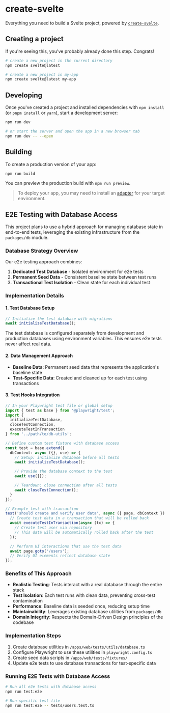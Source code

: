 # create-svelte

Everything you need to build a Svelte project, powered by [`create-svelte`](https://github.com/sveltejs/kit/tree/master/packages/create-svelte).

## Creating a project

If you're seeing this, you've probably already done this step. Congrats!

```bash
# create a new project in the current directory
npm create svelte@latest

# create a new project in my-app
npm create svelte@latest my-app
```

## Developing

Once you've created a project and installed dependencies with `npm install` (or `pnpm install` or `yarn`), start a development server:

```bash
npm run dev

# or start the server and open the app in a new browser tab
npm run dev -- --open
```

## Building

To create a production version of your app:

```bash
npm run build
```

You can preview the production build with `npm run preview`.

> To deploy your app, you may need to install an [adapter](https://kit.svelte.dev/docs/adapters) for your target environment.

## E2E Testing with Database Access

This project plans to use a hybrid approach for managing database state in end-to-end tests, leveraging the existing infrastructure from the `packages/db` module.

### Database Strategy Overview

Our e2e testing approach combines:

1. **Dedicated Test Database** - Isolated environment for e2e tests
2. **Permanent Seed Data** - Consistent baseline state between test runs
3. **Transactional Test Isolation** - Clean state for each individual test

### Implementation Details

#### 1. Test Database Setup

```typescript
// Initialize the test database with migrations
await initializeTestDatabase();
```

The test database is configured separately from development and production databases using environment variables. This ensures e2e tests never affect real data.

#### 2. Data Management Approach

- **Baseline Data**: Permanent seed data that represents the application's baseline state
- **Test-Specific Data**: Created and cleaned up for each test using transactions

#### 3. Test Hooks Integration

```typescript
// In your Playwright test file or global setup
import { test as base } from '@playwright/test';
import {
  initializeTestDatabase,
  closeTestConnection,
  executeTestInTransaction
} from '../path/to/db-utils';

// Define custom test fixture with database access
const test = base.extend({
  dbContext: async ({}, use) => {
    // Setup: initialize database before all tests
    await initializeTestDatabase();

    // Provide the database context to the test
    await use({});

    // Teardown: close connection after all tests
    await closeTestConnection();
  }
});

// Example test with transaction
test('should create and verify user data', async ({ page, dbContext }) => {
  // Create test data in a transaction that will be rolled back
  await executeTestInTransaction(async (tx) => {
    // Create test user via repository
    // This data will be automatically rolled back after the test
  });

  // Perform UI interactions that use the test data
  await page.goto('/users');
  // Verify UI elements reflect database state
});
```

### Benefits of This Approach

- **Realistic Testing**: Tests interact with a real database through the entire stack
- **Test Isolation**: Each test runs with clean data, preventing cross-test contamination
- **Performance**: Baseline data is seeded once, reducing setup time
- **Maintainability**: Leverages existing database utilities from `packages/db`
- **Domain Integrity**: Respects the Domain-Driven Design principles of the codebase

### Implementation Steps

1. Create database utilities in `/apps/web/tests/utils/database.ts`
2. Configure Playwright to use these utilities in `playwright.config.ts`
3. Create seed data scripts in `/apps/web/tests/fixtures/`
4. Update e2e tests to use database transactions for test-specific data

### Running E2E Tests with Database Access

```bash
# Run all e2e tests with database access
npm run test:e2e

# Run specific test file
npm run test:e2e -- tests/users.test.ts
```
